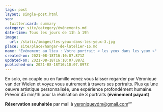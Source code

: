 ```yaml
---
tags: post
layout: single-post.html
seo:
  twitter:card: summary
category: site/category/événements.md
date-time: Tous les jours de 11h à 19h
image:
  url: /static/images/les-yeux-dans-les-yeux-3.jpg
place: site/place/hangar-de-latelier-16.md
name: "Evénement au lieu : Votre portrait « les yeux dans les yeux »"
created-on: 2021-08-18T16:10:07.871Z
updated-on: 2021-08-18T16:10:07.887Z
published-on: 2021-08-18T16:10:07.897Z
---
```

En solo, en couple ou en famille venez vous laisser regarder par Véronique van der Wielen et voyez vous autrement à travers ses portraits. Plus qu’une oeuvre artistique personnalisée, une expérience profondément humaine. Prévoir 45 min/1h pour la réalisation de 3 portraits (**événement payant**)

**Réservation souhaitée** par mail à veroniquevdm@gmail.com“”